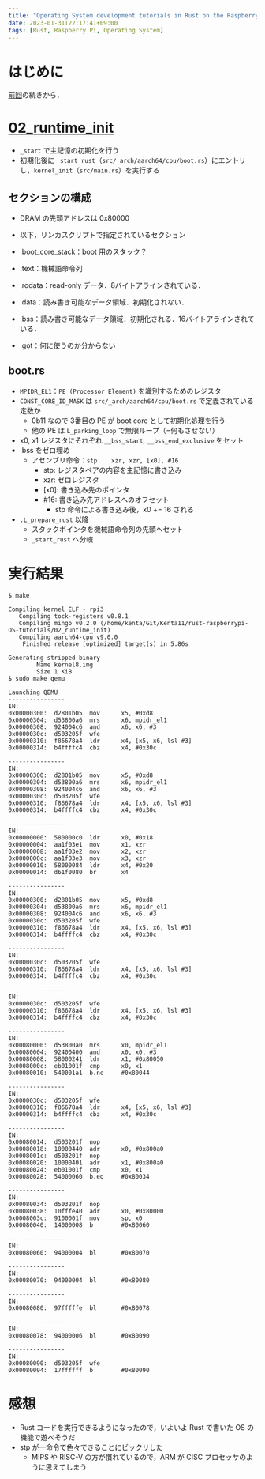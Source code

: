 ```yaml
---
title: "Operating System development tutorials in Rust on the Raspberry Pi をする #2"
date: 2023-01-31T22:17:41+09:00
tags: [Rust, Raspberry Pi, Operating System]
---
```

# はじめに

[前回](../2023-01-30-rust-raspberrypi-os-tutorials)の続きから．

# [02_runtime_init](https://github.com/rust-embedded/rust-raspberrypi-OS-tutorials/tree/master/02_runtime_init)

- `_start` で主記憶の初期化を行う
- 初期化後に `_start_rust`（`src/_arch/aarch64/cpu/boot.rs`）にエントリし，`kernel_init`（`src/main.rs`）を実行する

## セクションの構成

- DRAM の先頭アドレスは 0x80000
- 以下，リンカスクリプトで指定されているセクション

- .boot_core_stack：boot 用のスタック？
- .text：機械語命令列
- .rodata：read-only データ．8バイトアラインされている．
- .data：読み書き可能なデータ領域．初期化されない．
- .bss：読み書き可能なデータ領域．初期化される．16バイトアラインされている．
- .got：何に使うのか分からない

## boot.rs

- `MPIDR_EL1`：`PE (Processor Element)` を識別するためのレジスタ
- `CONST_CORE_ID_MASK` は `src/_arch/aarch64/cpu/boot.rs` で定義されている定数か
  - 0b11 なので 3番目の PE が boot core として初期化処理を行う
  - 他の PE は `L_parking_loop` で無限ループ（=何もさせない）
- x0, x1 レジスタにそれぞれ `__bss_start`, `__bss_end_exclusive` をセット
- .bss をゼロ埋め
  - アセンブリ命令：`stp	xzr, xzr, [x0], #16`
    - stp: レジスタペアの内容を主記憶に書き込み
    - xzr: ゼロレジスタ
    - \[x0\]: 書き込み先のポインタ
    - #16: 書き込み先アドレスへのオフセット
      - stp 命令による書き込み後，x0 += 16 される
- `.L_prepare_rust` 以降
  - スタックポインタを機械語命令列の先頭へセット
  - `_start_rust` へ分岐

# 実行結果

```
$ make

Compiling kernel ELF - rpi3
   Compiling tock-registers v0.8.1
   Compiling mingo v0.2.0 (/home/kenta/Git/Kenta11/rust-raspberrypi-OS-tutorials/02_runtime_init)
   Compiling aarch64-cpu v9.0.0
    Finished release [optimized] target(s) in 5.86s

Generating stripped binary
        Name kernel8.img
        Size 1 KiB
$ sudo make qemu

Launching QEMU
----------------
IN: 
0x00000300:  d2801b05  mov      x5, #0xd8
0x00000304:  d53800a6  mrs      x6, mpidr_el1
0x00000308:  924004c6  and      x6, x6, #3
0x0000030c:  d503205f  wfe      
0x00000310:  f86678a4  ldr      x4, [x5, x6, lsl #3]
0x00000314:  b4ffffc4  cbz      x4, #0x30c

----------------
IN: 
0x00000300:  d2801b05  mov      x5, #0xd8
0x00000304:  d53800a6  mrs      x6, mpidr_el1
0x00000308:  924004c6  and      x6, x6, #3
0x0000030c:  d503205f  wfe      
0x00000310:  f86678a4  ldr      x4, [x5, x6, lsl #3]
0x00000314:  b4ffffc4  cbz      x4, #0x30c

----------------
IN: 
0x00000000:  580000c0  ldr      x0, #0x18
0x00000004:  aa1f03e1  mov      x1, xzr
0x00000008:  aa1f03e2  mov      x2, xzr
0x0000000c:  aa1f03e3  mov      x3, xzr
0x00000010:  58000084  ldr      x4, #0x20
0x00000014:  d61f0080  br       x4

----------------
IN: 
0x00000300:  d2801b05  mov      x5, #0xd8
0x00000304:  d53800a6  mrs      x6, mpidr_el1
0x00000308:  924004c6  and      x6, x6, #3
0x0000030c:  d503205f  wfe      
0x00000310:  f86678a4  ldr      x4, [x5, x6, lsl #3]
0x00000314:  b4ffffc4  cbz      x4, #0x30c

----------------
IN: 
0x0000030c:  d503205f  wfe      
0x00000310:  f86678a4  ldr      x4, [x5, x6, lsl #3]
0x00000314:  b4ffffc4  cbz      x4, #0x30c

----------------
IN: 
0x0000030c:  d503205f  wfe      
0x00000310:  f86678a4  ldr      x4, [x5, x6, lsl #3]
0x00000314:  b4ffffc4  cbz      x4, #0x30c

----------------
IN: 
0x00080000:  d53800a0  mrs      x0, mpidr_el1
0x00080004:  92400400  and      x0, x0, #3
0x00080008:  58000241  ldr      x1, #0x80050
0x0008000c:  eb01001f  cmp      x0, x1
0x00080010:  540001a1  b.ne     #0x80044

----------------
IN: 
0x0000030c:  d503205f  wfe      
0x00000310:  f86678a4  ldr      x4, [x5, x6, lsl #3]
0x00000314:  b4ffffc4  cbz      x4, #0x30c

----------------
IN: 
0x00080014:  d503201f  nop      
0x00080018:  10000440  adr      x0, #0x800a0
0x0008001c:  d503201f  nop      
0x00080020:  10000401  adr      x1, #0x800a0
0x00080024:  eb01001f  cmp      x0, x1
0x00080028:  54000060  b.eq     #0x80034

----------------
IN: 
0x00080034:  d503201f  nop      
0x00080038:  10fffe40  adr      x0, #0x80000
0x0008003c:  9100001f  mov      sp, x0
0x00080040:  14000008  b        #0x80060

----------------
IN: 
0x00080060:  94000004  bl       #0x80070

----------------
IN: 
0x00080070:  94000004  bl       #0x80080

----------------
IN: 
0x00080080:  97fffffe  bl       #0x80078

----------------
IN: 
0x00080078:  94000006  bl       #0x80090

----------------
IN: 
0x00080090:  d503205f  wfe      
0x00080094:  17ffffff  b        #0x80090
```

# 感想

- Rust コードを実行できるようになったので，いよいよ Rust で書いた OS の機能で遊べそうだ
- stp が一命令で色々できることにビックリした
  - MIPS や RISC-V の方が慣れているので，ARM が CISC プロセッサのように思えてしまう
